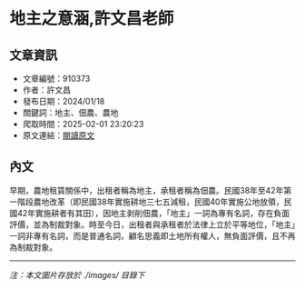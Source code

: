 # 地主之意涵,許文昌老師

## 文章資訊
- 文章編號：910373
- 作者：許文昌
- 發布日期：2024/01/18
- 關鍵詞：地主、佃農、農地
- 爬取時間：2025-02-01 23:20:23
- 原文連結：[閱讀原文](https://real-estate.get.com.tw/Columns/detail.aspx?no=910373)

## 內文


早期，農地租賃關係中，出租者稱為地主，承租者稱為佃農。民國38年至42年第一階段農地改革（即民國38年實施耕地三七五減租，民國40年實施公地放領，民國42年實施耕者有其田），因地主剥削佃農，「地主」一詞為專有名詞，存在負面評價，並為制裁對象。時至今日，出租者與承租者於法律上立於平等地位，「地主」一詞非專有名詞，而是普通名詞，顧名思義即土地所有權人，無負面評價，且不再為制裁對象。

---
*注：本文圖片存放於 ./images/ 目錄下*
